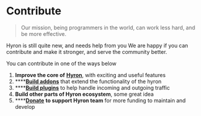 # Contribute

> Our mission, being programmers in the world, can work less hard, and be more effective.

Hyron is still quite new, and needs help from you We are happy if you can contribute and make it stronger, and serve the community better.

You can contribute in one of the ways below

1. **Improve the core of** [**Hyron**](https://github.com/hyron-group/hyron), with exciting and useful features
2. \*\*\*\*[**Build addons**](create-addons.md) that extend the functionality of the hyron
3. \*\*\*\*[**Build plugins**](create-plugins.md) to help handle incoming and outgoing traffic
4. **Build other parts of Hyron ecosystem**, some great idea
5. \*\*\*\*[**Donate**](https://liberapay.com/thangdjw/donate) **to support Hyron team** for more funding to maintain and develop



